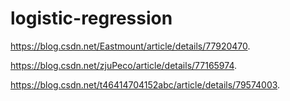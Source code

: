 # logistic-regression

https://blog.csdn.net/Eastmount/article/details/77920470.

https://blog.csdn.net/zjuPeco/article/details/77165974.

https://blog.csdn.net/t46414704152abc/article/details/79574003.
